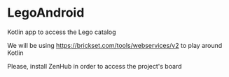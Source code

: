 # LegoAndroid
Kotlin app to access the Lego catalog

We will be using https://brickset.com/tools/webservices/v2 to play around Kotlin

Please, install ZenHub in order to access the project's board
